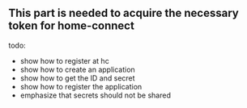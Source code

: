 ## This part is needed to acquire the necessary token for home-connect
todo:
- show how to register at hc
- show how to create an application
- show how to get the ID and secret
- show how to register the application
- emphasize that secrets should not be shared

